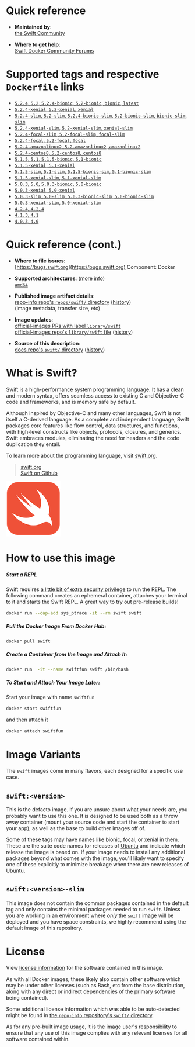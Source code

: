 <!--

********************************************************************************

WARNING:

    DO NOT EDIT "swift/README.md"

    IT IS AUTO-GENERATED

    (from the other files in "swift/" combined with a set of templates)

********************************************************************************

-->

# Quick reference

-	**Maintained by**:  
	[the Swift Community](https://github.com/apple/swift-docker)

-	**Where to get help**:  
	[Swift Docker Community Forums](https://forums.swift.org/c/server/docker)

# Supported tags and respective `Dockerfile` links

-	[`5.2.4`, `5.2`, `5.2.4-bionic`, `5.2-bionic`, `bionic`, `latest`](https://github.com/apple/swift-docker/blob/bcaa665ab185e9af7d82612c9436950e92466451/5.2/ubuntu/18.04/Dockerfile)
-	[`5.2.4-xenial`, `5.2-xenial`, `xenial`](https://github.com/apple/swift-docker/blob/bcaa665ab185e9af7d82612c9436950e92466451/5.2/ubuntu/16.04/Dockerfile)
-	[`5.2.4-slim`, `5.2-slim`, `5.2.4-bionic-slim`, `5.2-bionic-slim`, `bionic-slim`, `slim`](https://github.com/apple/swift-docker/blob/bcaa665ab185e9af7d82612c9436950e92466451/5.2/ubuntu/18.04/slim/Dockerfile)
-	[`5.2.4-xenial-slim`, `5.2-xenial-slim`, `xenial-slim`](https://github.com/apple/swift-docker/blob/bcaa665ab185e9af7d82612c9436950e92466451/5.2/ubuntu/16.04/slim/Dockerfile)
-	[`5.2.4-focal-slim`, `5.2-focal-slim`, `focal-slim`](https://github.com/apple/swift-docker/blob/bcaa665ab185e9af7d82612c9436950e92466451/5.2/ubuntu/20.04/slim/Dockerfile)
-	[`5.2.4-focal`, `5.2-focal`, `focal`](https://github.com/apple/swift-docker/blob/bcaa665ab185e9af7d82612c9436950e92466451/5.2/ubuntu/20.04/Dockerfile)
-	[`5.2.4-amazonlinux2`, `5.2-amazonlinux2`, `amazonlinux2`](https://github.com/apple/swift-docker/blob/bcaa665ab185e9af7d82612c9436950e92466451/5.2/amazonlinux/2/Dockerfile)
-	[`5.2.4-centos8`, `5.2-centos8`, `centos8`](https://github.com/apple/swift-docker/blob/bcaa665ab185e9af7d82612c9436950e92466451/5.2/centos/8/Dockerfile)
-	[`5.1.5`, `5.1`, `5.1.5-bionic`, `5.1-bionic`](https://github.com/apple/swift-docker/blob/05538e13a3015675d83e2553cdce5d1d67e17235/5.1/ubuntu/18.04/Dockerfile)
-	[`5.1.5-xenial`, `5.1-xenial`](https://github.com/apple/swift-docker/blob/05538e13a3015675d83e2553cdce5d1d67e17235/5.1/ubuntu/16.04/Dockerfile)
-	[`5.1.5-slim`, `5.1-slim`, `5.1.5-bionic-sim`, `5.1-bionic-slim`](https://github.com/apple/swift-docker/blob/05538e13a3015675d83e2553cdce5d1d67e17235/5.1/ubuntu/18.04/slim/Dockerfile)
-	[`5.1.5-xenial-slim`, `5.1-xenial-slim`](https://github.com/apple/swift-docker/blob/05538e13a3015675d83e2553cdce5d1d67e17235/5.1/ubuntu/16.04/slim/Dockerfile)
-	[`5.0.3`, `5.0`, `5.0.3-bionic`, `5.0-bionic`](https://github.com/apple/swift-docker/blob/78d0a2dde09af579d06e2114a101fd90b01fbfb0/5.0/ubuntu/18.04/Dockerfile)
-	[`5.0.3-xenial`, `5.0-xenial`](https://github.com/apple/swift-docker/blob/78d0a2dde09af579d06e2114a101fd90b01fbfb0/5.0/ubuntu/16.04/Dockerfile)
-	[`5.0.3-slim`, `5.0-slim`, `5.0.3-bionic-slim`, `5.0-bionic-slim`](https://github.com/apple/swift-docker/blob/78d0a2dde09af579d06e2114a101fd90b01fbfb0/5.0/ubuntu/18.04/slim/Dockerfile)
-	[`5.0.3-xenial-slim`, `5.0-xenial-slim`](https://github.com/apple/swift-docker/blob/78d0a2dde09af579d06e2114a101fd90b01fbfb0/5.0/ubuntu/16.04/slim/Dockerfile)
-	[`4.2.4`, `4.2`, `4`](https://github.com/apple/swift-docker/blob/f0a61df2dd9a14dd6988e6017ae58cc63df37f41/4.2/ubuntu/16.04/Dockerfile)
-	[`4.1.3`, `4.1`](https://github.com/apple/swift-docker/blob/34aa283f9b3473ab22b2282f71773781b121af19/4.1/Dockerfile)
-	[`4.0.3`, `4.0`](https://github.com/apple/swift-docker/blob/34aa283f9b3473ab22b2282f71773781b121af19/4.0/Dockerfile)

# Quick reference (cont.)

-	**Where to file issues**:  
	[https://bugs.swift.org](https://bugs.swift.org) Component: Docker

-	**Supported architectures**: ([more info](https://github.com/docker-library/official-images#architectures-other-than-amd64))  
	[`amd64`](https://hub.docker.com/r/amd64/swift/)

-	**Published image artifact details**:  
	[repo-info repo's `repos/swift/` directory](https://github.com/docker-library/repo-info/blob/master/repos/swift) ([history](https://github.com/docker-library/repo-info/commits/master/repos/swift))  
	(image metadata, transfer size, etc)

-	**Image updates**:  
	[official-images PRs with label `library/swift`](https://github.com/docker-library/official-images/pulls?q=label%3Alibrary%2Fswift)  
	[official-images repo's `library/swift` file](https://github.com/docker-library/official-images/blob/master/library/swift) ([history](https://github.com/docker-library/official-images/commits/master/library/swift))

-	**Source of this description**:  
	[docs repo's `swift/` directory](https://github.com/docker-library/docs/tree/master/swift) ([history](https://github.com/docker-library/docs/commits/master/swift))

# What is Swift?

Swift is a high-performance system programming language. It has a clean and modern syntax, offers seamless access to existing C and Objective-C code and frameworks, and is memory safe by default.

Although inspired by Objective-C and many other languages, Swift is not itself a C-derived language. As a complete and independent language, Swift packages core features like flow control, data structures, and functions, with high-level constructs like objects, protocols, closures, and generics. Swift embraces modules, eliminating the need for headers and the code duplication they entail.

To learn more about the programming language, visit [swift.org](https://swift.org).

> [swift.org](https://swift.org/about/)  
> [Swift on Github](https://github.com/apple/swift)

![logo](https://raw.githubusercontent.com/docker-library/docs/0e2d9afd4e84369a43b810a5cfb5a131cfaac779/swift/logo.png)

# How to use this image

##### Start a REPL

Swift requires [a little bit of extra security privilege](https://github.com/apple/swift-docker/issues/9#issuecomment-272527182) to run the REPL. The following command creates an ephemeral container, attaches your terminal to it and starts the Swift REPL. A great way to try out pre-release builds!

```bash
docker run --cap-add sys_ptrace -it --rm swift swift
```

##### Pull the Docker Image From Docker Hub:

```bash
docker pull swift
```

##### Create a Container from the Image and Attach It:

```bash
docker run  -it --name swiftfun swift /bin/bash
```

##### To Start and Attach Your Image Later:

Start your image with name `swiftfun`

```bash
docker start swiftfun
```

and then attach it

```bash
docker attach swiftfun
```

# Image Variants

The `swift` images come in many flavors, each designed for a specific use case.

## `swift:<version>`

This is the defacto image. If you are unsure about what your needs are, you probably want to use this one. It is designed to be used both as a throw away container (mount your source code and start the container to start your app), as well as the base to build other images off of.

Some of these tags may have names like bionic, focal, or xenial in them. These are the suite code names for releases of [Ubuntu](https://wiki.ubuntu.com/Releases) and indicate which release the image is based on. If your image needs to install any additional packages beyond what comes with the image, you'll likely want to specify one of these explicitly to minimize breakage when there are new releases of Ubuntu.

## `swift:<version>-slim`

This image does not contain the common packages contained in the default tag and only contains the minimal packages needed to run `swift`. Unless you are working in an environment where *only* the `swift` image will be deployed and you have space constraints, we highly recommend using the default image of this repository.

# License

View [license information](https://swift.org/LICENSE.txt) for the software contained in this image.

As with all Docker images, these likely also contain other software which may be under other licenses (such as Bash, etc from the base distribution, along with any direct or indirect dependencies of the primary software being contained).

Some additional license information which was able to be auto-detected might be found in [the `repo-info` repository's `swift/` directory](https://github.com/docker-library/repo-info/tree/master/repos/swift).

As for any pre-built image usage, it is the image user's responsibility to ensure that any use of this image complies with any relevant licenses for all software contained within.
